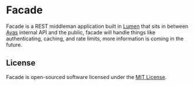 Facade
======

Facade is a REST middleman application built in [Lumen](https://lumen.laravel.com/) that sits in between [Avas](https://github.com/avaire/avaire) internal API and the public, facade will handle things like authenticating, caching, and rate limits, more information is coming in the future.

## License

Facade is open-sourced software licensed under the [MIT License](https://opensource.org/licenses/MIT).